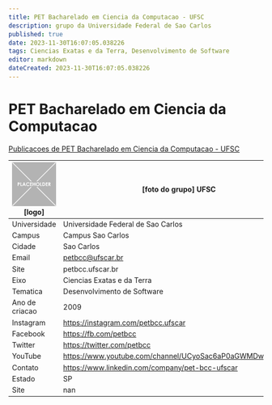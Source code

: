 ```yaml
---
title: PET Bacharelado em Ciencia da Computacao - UFSC
description: grupo da Universidade Federal de Sao Carlos
published: true
date: 2023-11-30T16:07:05.038226
tags: Ciencias Exatas e da Terra, Desenvolvimento de Software
editor: markdown
dateCreated: 2023-11-30T16:07:05.038226
---
```


# PET Bacharelado em Ciencia da Computacao

[Publicacoes de PET Bacharelado em Ciencia da Computacao - UFSC](/atividade/0PETBachareladoemCienciadaComputacaoUFSC/feed.md)

| ![placeholder.png](/placeholder.png) [logo] | [foto do grupo] UFSC         |
| ------------------------------------------- | ------------------------------------------------- |
| Universidade                                | Universidade Federal de Sao Carlos      |
| Campus                                      | Campus Sao Carlos            |
| Cidade                                      | Sao Carlos             |
| Email                                       | petbcc@ufscar.br             |
| Site                                        | petbcc.ufscar.br              |
| Eixo                                        | Ciencias Exatas e da Terra              |
| Tematica                                    | Desenvolvimento de Software          |
| Ano de criacao                              | 2009        |
| Instagram                                   | https://instagram.com/petbcc.ufscar         |
| Facebook                                    | https://fb.com/petbcc          |
| Twitter                                     | https://twitter.com/petbcc           |
| YouTube                                     | https://www.youtube.com/channel/UCyoSac6aP0aGWMDw0XnsnqA           |
| Contato                                     | https://www.linkedin.com/company/pet-bcc-ufscar         |
| Estado                                      |  SP            |
| Site                                        | nan |
